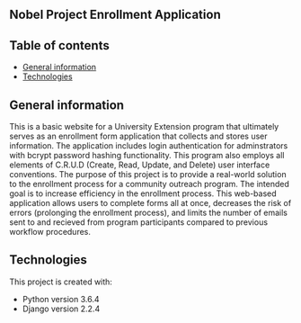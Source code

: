 ## Nobel Project Enrollment Application

## Table of contents
* [General information](#general-information)
* [Technologies](#technologies)

## General information
This is a basic website for a University Extension program that ultimately serves as an enrollment form application that collects and stores user information. The application includes login authentication for adminstrators with bcrypt password hashing functionality. This program also employs all elements of C.R.U.D (Create, Read, Update, and Delete) user interface conventions. The purpose of this project is to provide a real-world solution to the enrollment process for a community outreach program. The intended goal is to increase efficiency in the enrollment process. This web-based application allows users to complete forms all at once, decreases the risk of errors (prolonging the enrollment process), and limits the number of emails sent to and recieved from program participants compared to previous workflow procedures.  

## Technologies
This project is created with:
* Python version 3.6.4
* Django version 2.2.4




